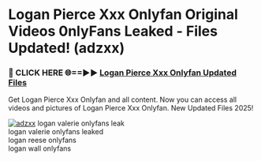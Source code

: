 # Logan Pierce Xxx Onlyfan Original Videos 0nlyFans Leaked - Files Updated! (adzxx)

<h3>🔴 CLICK HERE 🌐==►► <a href="https://tinyurl.com/3hn5wdd3" rel="nofollow">Logan Pierce Xxx Onlyfan Updated Files</a></h3>

Get Logan Pierce Xxx Onlyfan and all content. Now you can access all videos and pictures of Logan Pierce Xxx Onlyfan. New Updated Files 2025!

[![adzxx](https://i.imgur.com/4HnBqBT.gif)](https://tinyurl.com/3hn5wdd3)
logan valerie onlyfans leak<br>
logan valerie onlyfans leaked<br>
logan reese onlyfans<br>
logan wall onlyfans